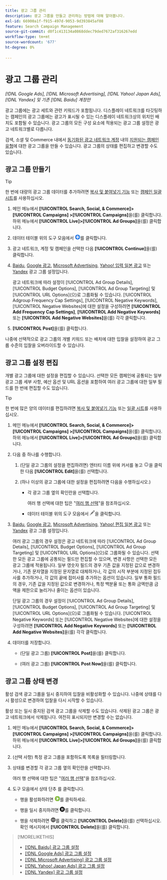 ```yaml
---
title: 광고 그룹 관리
description: 광고 그룹을 만들고 관리하는 방법에 대해 알아봅니다.
exl-id: 66900a1f-f915-497d-9053-9d393845af08
feature: Search Campaign Management
source-git-commit: d0f1c413134a0868ddec79ded7672af316267edd
workflow-type: tm+mt
source-wordcount: '677'
ht-degree: 0%

---
```


# 광고 그룹 관리

*[!DNL Google Ads], [!DNL Microsoft Advertising], [!DNL Yahoo! Japan Ads], [!DNL Yandex] 및 기존 [!DNL Baidu] 계정만*

광고 그룹에는 광고 세트와 관련 키워드가 포함됩니다. 디스플레이 네트워크를 타깃팅하는 캠페인의 광고 그룹에는 광고가 표시될 수 있는 디스플레이 네트워크상의 위치인 배치도 포함될 수 있습니다. 광고 그룹의 모든 구성 요소에 적용되는 광고 그룹 설정은 광고 네트워크별로 다릅니다.

검색, 소셜 및 Commerce 내에서 [동기화된 광고 네트워크 계정](/help/search-social-commerce/campaign-management/accounts/ad-network-account-about.md) 내의 [지원되는 캠페인 유형](/help/search-social-commerce/introduction/supported-inventory.md)에 대한 광고 그룹을 만들 수 있습니다. 광고 그룹의 상태를 편집하고 변경할 수도 있습니다.

## 광고 그룹 만들기

>[!TIP]
>
>한 번에 대량의 광고 그룹 데이터를 추가하려면 [복사 및 붙여넣기 기능](/help/search-social-commerce/campaign-management/campaigns/copy-paste.md) 또는 [캠페인 일괄 시트](/help/search-social-commerce/campaign-management/bulksheets/bulksheet-about.md)를 사용하십시오.

1. 메인 메뉴에서 **[!UICONTROL Search, Social, & Commerce]> [!UICONTROL Campaigns] >[!UICONTROL Campaigns]**&#x200B;을(를) 클릭합니다. 하위 메뉴에서 **[!UICONTROL Live]>[!UICONTROL Ad Groups]**&#x200B;을(를) 클릭합니다.

1. 데이터 테이블 위의 도구 모음에서 ![만들기](/help/search-social-commerce/assets/add.png "만들기")를 클릭합니다.

1. 광고 네트워크, 계정 및 캠페인을 선택한 다음 **[!UICONTROL Continue]**&#x200B;을(를) 클릭합니다.

1. [Baidu](/help/search-social-commerce/campaign-management/campaigns/ad-group-settings-baidu.md), [Google 광고](/help/search-social-commerce/campaign-management/campaigns/ad-group-settings-google.md), [Microsoft Advertising](/help/search-social-commerce/campaign-management/campaigns/ad-group-settings-microsoft.md), [Yahoo! 입력 일본 광고](/help/search-social-commerce/campaign-management/campaigns/ad-group-settings-yahoo-japan.md) 또는 [Yandex](/help/search-social-commerce/campaign-management/campaigns/ad-group-settings-yandex.md) 광고 그룹 설정입니다.

   광고 네트워크에 따라 설정이 [!UICONTROL Ad Group Details], [!UICONTROL Budget Options], [!UICONTROL Ad Group Targeting] 및 [!UICONTROL URL Options]&#x200B;(으)로 그룹화될 수 있습니다. [!UICONTROL Adgroup Frequency Cap Settings], [!UICONTROL Negative Keywords], [!UICONTROL Negative Websites]에 대한 설정을 구성하려면 **[!UICONTROL Add Frequency Cap Settings]**, **[!UICONTROL Add Negative Keywords]** 또는 **[!UICONTROL Add Negative Websites]**&#x200B;을(를) 각각 클릭합니다.

1. **[!UICONTROL Post]**&#x200B;을(를) 클릭합니다.

나중에 선택적으로 광고 그룹의 개별 키워드 또는 배치에 대한 입찰을 설정하여 광고 그룹 수준의 입찰을 오버라이드할 수 있습니다.

## 광고 그룹 설정 편집

개별 광고 그룹에 대한 설정을 편집할 수 있습니다. 선택한 모든 캠페인에 공통되는 일부 광고 그룹 세부 사항, 예산 옵션 및 URL 옵션을 포함하여 여러 광고 그룹에 대한 일부 필드를 한 번에 편집할 수도 있습니다.

>[!TIP]
>
>한 번에 많은 양의 데이터를 편집하려면 [복사 및 붙여넣기 기능](/help/search-social-commerce/campaign-management/campaigns/copy-paste.md) 또는 [일괄 시트](/help/search-social-commerce/campaign-management/bulksheets/bulksheet-about.md)를 사용하십시오.

1. 메인 메뉴에서 **[!UICONTROL Search, Social, & Commerce]> [!UICONTROL Campaigns] >[!UICONTROL Campaigns]**&#x200B;을(를) 클릭합니다. 하위 메뉴에서 **[!UICONTROL Live]>[!UICONTROL Ad Groups]**&#x200B;을(를) 클릭합니다.

1. 다음 중 하나를 수행합니다.

   1. (단일 광고 그룹의 설정을 편집하려면) 엔터티 이름 위에 커서를 놓고 ![메뉴 아이콘](/help/search-social-commerce/assets/arrow-dropdown-menu.png "메뉴 아이콘")을 클릭한 다음 **[!UICONTROL Edit]**&#x200B;을(를) 선택합니다.

   1. (하나 이상의 광고 그룹에 대한 설정을 편집하려면 다음을 수행하십시오.)

      * 각 광고 그룹 옆의 확인란을 선택합니다.

        여러 행 선택에 대한 팁은 &quot;[여러 행 선택](/help/search-social-commerce/common-tasks/navigation-editing-selection/multiple-rows-select.md)&quot;을 참조하십시오.

      * 데이터 테이블 위의 도구 모음에서 ![편집](/help/search-social-commerce/assets/edit.png "편집")을 클릭합니다.

1. [Baidu](/help/search-social-commerce/campaign-management/campaigns/ad-group-settings-baidu.md), [Google 광고](/help/search-social-commerce/campaign-management/campaigns/ad-group-settings-google.md), [Microsoft Advertising](/help/search-social-commerce/campaign-management/campaigns/ad-group-settings-microsoft.md), [Yahoo! 편집 일본 광고](/help/search-social-commerce/campaign-management/campaigns/ad-group-settings-yahoo-japan.md) 또는 [Yandex](/help/search-social-commerce/campaign-management/campaigns/ad-group-settings-yandex.md) 광고 그룹 설정입니다.

   여러 광고 그룹의 경우 설정은 광고 네트워크에 따라 [!UICONTROL Ad Group Details], [!UICONTROL Budget Options], [!UICONTROL Ad Group Targeting] 및 [!UICONTROL URL Options]&#x200B;(으)로 그룹화될 수 있습니다. 선택한 모든 광고 그룹에 공통되는 필드만 편집할 수 있으며, 변경 사항은 선택한 모든 광고 그룹에 적용됩니다. 일부 영숫자 필드의 경우 기존 값을 지정된 값으로 변경하거나, 기존 문자열을 지정된 문자열로 대체하거나, 각 값의 시작 부분에 지정된 접두사를 추가하거나, 각 값의 끝에 접미사를 추가하는 옵션이 있습니다. 일부 통화 필드의 경우, 기존 값을 지정된 값으로 변경하거나, 특정 백분율 또는 통화 금액만큼 금액을 제한으로 늘리거나 줄이는 옵션이 있습니다.

   단일 광고 그룹의 경우 설정이 [!UICONTROL Ad Group Details], [!UICONTROL Budget Options], [!UICONTROL Ad Group Targeting] 및 [!UICONTROL URL Options]&#x200B;(으)로 그룹화될 수 있습니다. [!UICONTROL Negative Keywords] 또는 [!UICONTROL Negative Websites]에 대한 설정을 구성하려면 **[!UICONTROL Add Negative Keywords]** 또는 **[!UICONTROL Add Negative Websites]**&#x200B;을(를) 각각 클릭합니다.

1. 데이터를 저장합니다.

   * (단일 광고 그룹) **[!UICONTROL Post]**&#x200B;을(를) 클릭합니다.

   * (여러 광고 그룹) **[!UICONTROL Post Now]**&#x200B;을(를) 클릭합니다.

## 광고 그룹 상태 변경

활성 검색 광고 그룹을 일시 중지하여 입찰을 비활성화할 수 있습니다. 나중에 상태를 다시 활성으로 변경하여 입찰을 다시 시작할 수 있습니다.

활성 또는 일시 중지된 검색 광고 그룹을 삭제할 수도 있습니다. 삭제된 광고 그룹은 광고 네트워크에서 삭제됩니다. 여전히 표시되지만 변경할 수는 없습니다.

1. 메인 메뉴에서 **[!UICONTROL Search, Social, & Commerce]> [!UICONTROL Campaigns] >[!UICONTROL Campaigns]**&#x200B;을(를) 클릭합니다. 하위 메뉴에서 **[!UICONTROL Live]>[!UICONTROL Ad Groups]**&#x200B;을(를) 클릭합니다.

1. (선택 사항) 특정 광고 그룹을 포함하도록 목록을 필터링합니다.

1. 상태를 변경할 각 광고 그룹 옆의 확인란을 선택합니다.

   여러 행 선택에 대한 팁은 &quot;[여러 행 선택](/help/search-social-commerce/common-tasks/navigation-editing-selection/multiple-rows-select.md)&quot;을 참조하십시오.

1. 도구 모음에서 상태 단추 를 클릭합니다.
   * 행을 활성화하려면 ![활성화](/help/search-social-commerce/assets/activate.png "활성화")를 클릭하세요.

   * 행을 일시 중지하려면 ![일시 중지](/help/search-social-commerce/assets/pause.png "일시 중지")를 클릭합니다.

   * 행을 삭제하려면 ![자세히](/help/search-social-commerce/assets/more.png "자세히")를 클릭하고 **[!UICONTROL Delete]**&#x200B;을(를) 선택하십시오. 확인 메시지에서 **[!UICONTROL Delete]**&#x200B;을(를) 클릭합니다.

>[!MORELIKETHIS]
>
>* [[!DNL Baidu] 광고 그룹 설정](/help/search-social-commerce/campaign-management/campaigns/ad-group-settings-baidu.md)
>* [[!DNL Google Ads] 광고 그룹 설정](/help/search-social-commerce/campaign-management/campaigns/ad-group-settings-google.md)
>* [[!DNL Microsoft Advertising] 광고 그룹 설정](/help/search-social-commerce/campaign-management/campaigns/ad-group-settings-microsoft.md)
>* [[!DNL Yahoo! Japan Ads] 광고 그룹 설정](/help/search-social-commerce/campaign-management/campaigns/ad-group-settings-yahoo-japan.md)
>* [[!DNL Yandex] 광고 그룹 설정](/help/search-social-commerce/campaign-management/campaigns/ad-group-settings-yandex.md)
